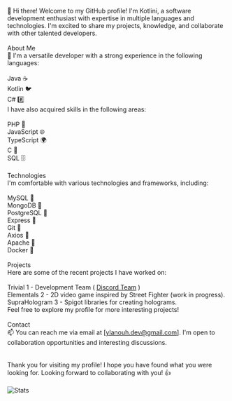 👋 Hi there! Welcome to my GitHub profile! I'm Kotlini, a software development enthusiast with expertise in multiple languages and technologies. I'm excited to share my projects, knowledge, and collaborate with other talented developers.<br>
<br>
About Me<br>
🌱 I'm a versatile developer with a strong experience in the following languages:<br>
<br>
Java ☕️<br>
Kotlin 🐦<br>
C# #️⃣<br>
I have also acquired skills in the following areas:<br>
<br>
PHP 🐘<br>
JavaScript 🌐<br>
TypeScript 🌍<br>
C 📝<br>
SQL 🗄️<br>
<br>
Technologies<br>
I'm comfortable with various technologies and frameworks, including:<br>
<br>
MySQL 🐬<br>
MongoDB 🍃<br>
PostgreSQL 🐘<br>
Express 🚂<br>
Git 🌳<br>
Axios 📡<br>
Apache 🚀<br>
Docker 🐳<br>
<br>
Projects<br>
Here are some of the recent projects I have worked on:<br>
<br>
Trivial 1 - Development Team ( [Discord Team](https://discord.gg/5srA2YW4CH) )<br>
Elementals 2 - 2D video game inspired by Street Fighter (work in progress).<br>
SupraHologram 3 - Spigot libraries for creating holograms.<br>
Feel free to explore my profile for more interesting projects!<br>
<br>
Contact<br>
📫 You can reach me via email at [ylanouh.dev@gmail.com]. I'm open to collaboration opportunities and interesting discussions.<br><br>
<br>
Thank you for visiting my profile! I hope you have found what you were looking for. Looking forward to collaborating with you! 👍<br>
<br>
![Stats](https://github-readme-stats.vercel.app/api?username=kotlini&show_icons=true&theme=radical)
